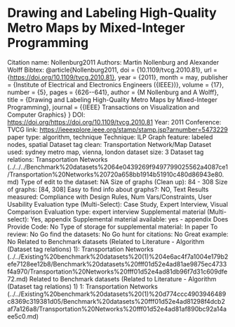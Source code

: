 # Drawing and Labeling High-Quality Metro Maps by Mixed-Integer Programming

Citation name: Nollenburg2011
Authors: Martin Nollenburg and Alexander Wolff
Bibtex: @article{Nollenburg2011,
doi = {10.1109/tvcg.2010.81},
url = {https://doi.org/10.1109/tvcg.2010.81},
year = {2011},
month = may,
publisher = {Institute of Electrical and Electronics Engineers ({IEEE})},
volume = {17},
number = {5},
pages = {626--641},
author = {M Nollenburg and A Wolff},
title = {Drawing and Labeling High-Quality Metro Maps by Mixed-Integer Programming},
journal = {{IEEE} Transactions on Visualization and Computer Graphics}
}
DOI: https://doi.org/https://doi.org/10.1109/tvcg.2010.81
Year: 2011
Conference: TVCG
link: https://ieeexplore.ieee.org/stamp/stamp.jsp?arnumber=5473229
paper type: algorithm, technique
Technique: ILP
Graph feature: labeled nodes, spatial
Dataset tag clean: Transportation Network/Map
Dataset used: sydney metro map, vienna, london
dataset size: 3
Dataset tag relations: Transportation Networks (../../../Benchmark%20datasets%2064e0439269f9497799025562a4087ce1/Transportation%20Networks%20720a658bb1914b51910c480d86943e80.md)
Type of edit to the dataset: NA
Size of graphs (Clean up): 84 - 308
Size of graphs: [84, 308]
Easy to find info about graphs?: NO, Text
Results measured: Compliance with Design Rules, Num Vars/Constraints, User Usability
Evaluation type (Multi-Select): Case Study, Expert Interview, Visual Comparison
Evaluation type: expert interview
Supplemental material (Multi-select): Yes, appendix
Supplemental material available: yes - appendix
Does Provide Code: No
Type of storage for supplemental material: In paper
To review: No
Go find the datasets: No
Go hunt for citations: No
Great example: No
Related to Benchmark datasets (Related to Literature - Algorithm (Dataset tag relations) 1): Transportation Networks (../../Existing%20benchmark%20datasets%20(1)%204e6ac4f7a1004e179b2efe7128ee12b8/Benchmark%20datasets%20fff01d52e4ad81ae9875ec4733f4a970/Transportation%20Networks%20fff01d52e4ad81db96f7d31c609dfe72.md)
Related to Benchmark datasets (Related to Literature - Algorithm (Dataset tag relations) 1) 1: Transportation Networks (../../Existing%20benchmark%20datasets%20(1)%20d774ccc4903946489c8369c319381d05/Benchmark%20datasets%20fff01d52e4ad81298f4dcb2af7a126a8/Transportation%20Networks%20fff01d52e4ad81af890bc92a14aee5c0.md)